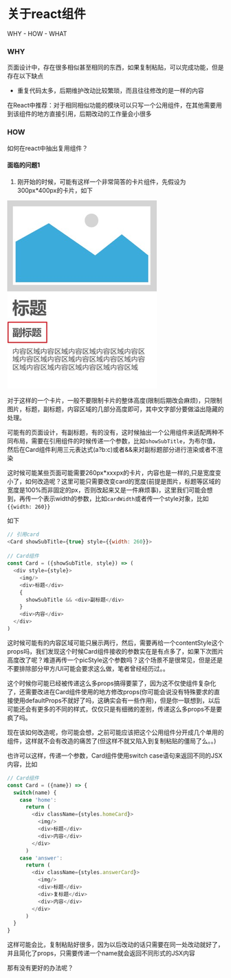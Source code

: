 # 关于react组件
WHY - HOW - WHAT

### WHY

页面设计中，存在很多相似甚至相同的东西，如果复制粘贴，可以完成功能，但是存在以下缺点  

- 重复代码太多，后期维护改动比较繁琐，而且往往修改的是一样的内容

在React中推荐：对于相同相似功能的模块可以只写一个公用组件，在其他需要用到该组件的地方直接引用，后期改动的工作量会小很多

### HOW

如何在react中抽出复用组件？

#### 面临的问题1

1. 刚开始的时候，可能有这样一个非常简答的卡片组件，先假设为300px*400px的卡片，如下

![卡片](./images/card.jpg)

对于这样的一个卡片，一般不要限制卡片的整体高度(限制后期改会麻烦)，只限制图片，标题，副标题，内容区域的几部分高度即可，其中文字部分要做溢出隐藏的处理。

可能有的页面设计，有副标题，有的没有，这时候抽出一个公用组件来适配两种不同布局，需要在引用组件的时候传递一个参数，比如`showSubTitle`，为布尔值，然后在Card组件利用三元表达式(a?b:c)或者&&来对副标题部分进行渲染或者不渲染

这时候可能某些页面可能需要260px*xxxpx的卡片，内容也是一样的,只是宽度变小了，如何改造呢？这里可能只需要改变card的宽度(前提是图片，标题等区域的宽度是100%而非固定的px，否则改起来又是一件麻烦事)，这里我们可能会想到，再传一个表示width的参数，比如`cardWidth`或者传一个style对象，比如`{{width: 260}}`

如下

```js
// 引用card
<Card showSubTitle={true} style={{width: 260}}>

// Card组件
const Card = ({showSubTitle, style}) => (
  <div style={style}>
    <img/>
    <div>标题</div>
    {
      showSubTitle && <div>副标题</div>
    }
    <div>内容</div>
  </div>
)
```

这时候可能有的内容区域可能只展示两行，然后，需要再给一个contentStyle这个props吗，我们发现这个时候Card组件接收的参数实在是有点多了，如果下次图片高度改了呢？难道再传一个picStyle这个参数吗？这个场景不是很常见，但是还是不要排除部分甲方/UI可能会要求这么做，笔者曾经经历过。。

这个时候你可能已经被传递这么多props搞得要蒙了，因为这不仅使组件复杂化了，还需要改进在Card组件使用的地方修改props(你可能会说没有特殊要求的直接使用defaultProps不就好了吗，这确实会有一些作用)，但是你一联想到，以后可能还会有更多的不同的样式，仅仅只是有细微的差别，传递这么多props不是要疯了吗。

现在该如何改造呢，你可能会想，之前可能应该把这个公用组件分开成几个单用的组件，这样就不会有改造的痛苦了(但这样不就又陷入到复制粘贴的僵局了么。。)

也许可以这样，传递一个参数，Card组件使用switch case语句来返回不同的JSX内容，比如

```js
// Card组件
const Card = ({name}) => {
  switch(name) {
    case 'home': 
      return (
        <div className={styles.homeCard}>
          <img/>
          <div>标题</div>
          <div>内容</div>
        </div>
      )
    case 'answer': 
      return (
        <div className={styles.answerCard}>
          <img/>
          <div>标题</div>
          <div>复标题</div>
          <div>内容</div>
        </div>
      )
  }
}
```

这样可能会比，复制粘贴好很多，因为以后改动的话只需要在同一处改动就好了，并且简化了props，只需要传递一个name就会返回不同形式的JSX内容

那有没有更好的办法呢？
